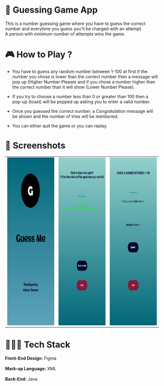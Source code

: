 # 🎲 Guessing Game App
This is a number guessing game where you have to guess the correct number and everytime you guess you'll be charged with an attempt.<br>A person with minimum number of attempts wins the game.

# 🎮 How to Play ?
* You have to guess any random number between 1-100 at first if the number you chose is lower than the correct number then a message will pop up (Higher Number Please) and if you chose a number higher than the correct number than it will show (Lower Number Please).
  
* If you try to choose a number less than 0 or greater than 100 then a pop-up (toast) will be popped up asking you to enter a valid number.

* Once you guessed the correct number, a Congratulation message will be shown and the number of tries will be mentioned.

* You can either quit the game or you can replay.

# 📱 Screenshots
<table>
  <tr>
    <td> <img src="https://github.com/adnan-sam/Guessing-Game-App/blob/master/screenshots/new_img1.jpg" width="300" height="550">
    <td> <img src="https://github.com/adnan-sam/Guessing-Game-App/blob/master/screenshots/new_img3.jpg" width="300" height="550">
    <td> <img src="https://github.com/adnan-sam/Guessing-Game-App/blob/master/screenshots/new_img2.jpg" width="300" height="550">
  </tr>
</table>

# 👨🏽‍💻 Tech Stack
<b>Front-End Design:</b> Figma
<br><br>
<b>Mark-up Language:</b> XML
<br><br>
<b>Back-End:</b> Java
